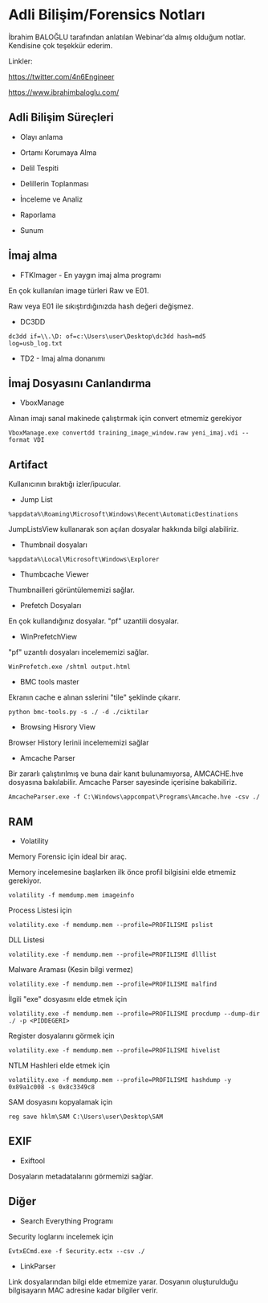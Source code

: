 # Adli Bilişim/Forensics Notları

İbrahim BALOĞLU tarafından anlatılan Webinar'da almış olduğum notlar. Kendisine çok teşekkür ederim.

Linkler: 

https://twitter.com/4n6Engineer

https://www.ibrahimbaloglu.com/

## Adli Bilişim Süreçleri

- Olayı anlama

- Ortamı Korumaya Alma

- Delil Tespiti

- Delillerin Toplanması

- İnceleme ve Analiz

- Raporlama

- Sunum

## İmaj alma

- FTKImager - En yaygın imaj alma programı

En çok kullanılan image türleri Raw ve E01.

Raw veya E01 ile sıkıştırdığınızda hash değeri değişmez.

- DC3DD 

`dc3dd if=\\.\D: of=c:\Users\user\Desktop\dc3dd hash=md5 log=usb_log.txt`

- TD2 - Imaj alma donanımı

## İmaj Dosyasını Canlandırma

- VboxManage

Alınan imajı sanal makinede çalıştırmak için convert etmemiz gerekiyor

`VboxManage.exe convertdd training_image_window.raw yeni_imaj.vdi --format VDI`

## Artifact 

Kullanıcının bıraktığı izler/ipucular.

- Jump List  

`%appdata%\Roaming\Microsoft\Windows\Recent\AutomaticDestinations`

JumpListsView kullanarak son açılan dosyalar hakkında bilgi alabiliriz. 

- Thumbnail dosyaları

`%appdata%\Local\Microsoft\Windows\Explorer`

- Thumbcache Viewer

Thumbnailleri görüntülememizi sağlar.

- Prefetch Dosyaları

En çok kullandığınız dosyalar. "pf" uzantili dosyalar.

- WinPrefetchView

"pf" uzantılı dosyaları incelememizi sağlar.

`WinPrefetch.exe /shtml output.html`

- BMC tools master

Ekranın cache e alınan sslerini "tile" şeklinde çıkarır. 

`python bmc-tools.py -s ./ -d ./ciktilar` 

- Browsing Hisrory View

Browser History lerinii incelememizi sağlar

- Amcache Parser

Bir zararlı çalıştırılmış ve buna dair kanıt bulunamıyorsa, AMCACHE.hve dosyasına bakılabilir. Amcache Parser sayesinde içerisine bakabiliriz.

`AmcacheParser.exe -f C:\Windows\appcompat\Programs\Amcache.hve -csv ./`

## RAM

- Volatility

Memory Forensic için ideal bir araç.

Memory incelemesine başlarken ilk önce profil bilgisini elde etmemiz gerekiyor.

`volatility -f memdump.mem imageinfo`

Process Listesi için

`volatility.exe -f memdump.mem --profile=PROFILISMI pslist`

DLL Listesi

`volatility.exe -f memdump.mem --profile=PROFILISMI dlllist`

Malware Araması (Kesin bilgi vermez)

`volatility.exe -f memdump.mem --profile=PROFILISMI malfind`

İlgili "exe" dosyasını elde etmek için

`volatility.exe -f memdump.mem --profile=PROFILISMI procdump --dump-dir ./ -p <PIDDEGERI>`

Register dosyalarını görmek için

`volatility.exe -f memdump.mem --profile=PROFILISMI hivelist`

NTLM Hashleri elde etmek için 

`volatility.exe -f memdump.mem --profile=PROFILISMI hashdump -y 0x89a1c008 -s 0x8c3349c8`

SAM dosyasını kopyalamak için

`reg save hklm\SAM C:\Users\user\Desktop\SAM`

## EXIF

- Exiftool

Dosyaların metadatalarını görmemizi sağlar.

## Diğer

- Search Everything Programı

Security loglarını incelemek için

`EvtxECmd.exe -f Security.ectx --csv ./`

- LinkParser

Link dosyalarından bilgi elde etmemize yarar. Dosyanın oluşturulduğu bilgisayarın MAC adresine kadar bilgiler verir. 







